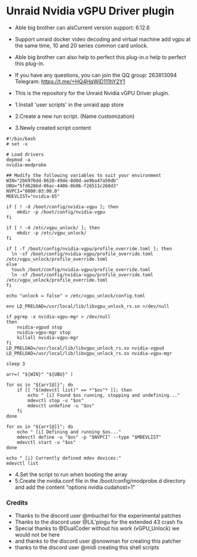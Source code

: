 # Unraid Nvidia vGPU Driver plugin

- Able big brother can alsCurrent version support: 6.12.6

- Support unraid docker video decoding and virtual machine add vgpu at the same time, 10 and 20 series common card unlock.

- Able big brother can also help to perfect this plug-in.o help to perfect this plug-in.

- If you have any questions, you can join the QQ group: 263813094  Telegram: https://t.me/+HQ4HqWjD111hY2Y1

- This is the repository for the Unraid Nvidia vGPU Driver plugin.

- 1.Install 'user scripts' in the unraid app store
- 2.Create a new run script. (Name customization)
- 3.Newly created script content

```shell
#!/bin/bash
# set -x

# Load drivers 
depmod -a
nvidia-modprobe

## Modify the following variables to suit your environment
WIN="2b6976dd-8620-49de-8d8d-ae9ba47a50db"
UBU="5fd6286d-06ac-4406-8b06-f26511c260d3"
NVPCI="0000:03:00.0"
MDEVLIST="nvidia-65"

if [ ! -d /boot/config/nvidia-vgpu ]; then
    mkdir -p /boot/config/nvidia-vgpu
fi

if [ ! -d /etc/vgpu_unlock/ ]; then
    mkdir -p /etc/vgpu_unlock/
fi

if [ -f /boot/config/nvidia-vgpu/profile_override.toml ]; then
  ln -sf /boot/config/nvidia-vgpu/profile_override.toml /etc/vgpu_unlock/profile_override.toml
else 
  touch /boot/config/nvidia-vgpu/profile_override.toml
  ln -sf /boot/config/nvidia-vgpu/profile_override.toml /etc/vgpu_unlock/profile_override.toml
fi

echo "unlock = false" > /etc/vgpu_unlock/config.toml

env LD_PRELOAD=/usr/local/lib/libvgpu_unlock_rs.so >/dev/null

if pgrep -x nvidia-vgpu-mgr > /dev/null
then
    nvidia-vgpud stop
    nvidia-vgpu-mgr stop
    killall nvidia-vgpu-mgr
fi
LD_PRELOAD=/usr/local/lib/libvgpu_unlock_rs.so nvidia-vgpud 
LD_PRELOAD=/usr/local/lib/libvgpu_unlock_rs.so nvidia-vgpu-mgr

sleep 3

arr=( "${WIN}" "${UBU}" )

for os in "${arr[@]}"; do
    if [[ "$(mdevctl list)" == *"$os"* ]]; then
        echo " [i] Found $os running, stopping and undefining..."
        mdevctl stop -u "$os"
        mdevctl undefine -u "$os"
    fi
done

for os in "${arr[@]}"; do
    echo " [i] Defining and running $os..."
    mdevctl define -u "$os" -p "$NVPCI" --type "$MDEVLIST"
    mdevctl start -u "$os"
done

echo " [i] Currently defined mdev devices:"
mdevctl list
```

- 4.Set the script to run when booting the array
- 5.Create the nvidia.conf file in the /boot/config/modprobe.d directory and add the content "options nvidia cudahost=1"

### Credits
- Thanks to the discord user @mbuchel for the experimental patches
- Thanks to the discord user @LIL'pingu for the extended 43 crash fix
- Special thanks to @DualCoder without his work (vGPU_Unlock) we would not be here
- and thanks to the discord user @snowman for creating this patcher
- thanks to the discord user @midi creating this shell scripts
